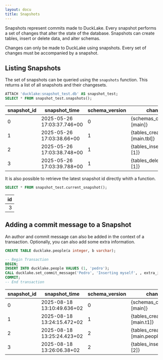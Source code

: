 ```yaml
---
layout: docu
title: Snapshots
---
```


Snapshots represent commits made to DuckLake.
Every snapshot performs a set of changes that alter the state of the database.
Snapshots can create tables, insert or delete data, and alter schemas.

Changes can only be made to DuckLake using snapshots.
Every set of changes must be accompanied by a snapshot.

## Listing Snapshots

The set of snapshots can be queried using the `snapshots` function. This returns a list of all snapshots and their changesets.

```sql
ATTACH 'ducklake:snapshot_test.db' AS snapshot_test;
SELECT * FROM snapshot_test.snapshots();
```

| snapshot_id | snapshot_time              | schema_version | changes                     | author | commit_message | commit_extra_info |
|-------------|----------------------------|----------------|-----------------------------|--------|----------------|-------------------|
| 0           | 2025-05-26 17:03:37.746+00 | 0              | {schemas_created=[main]}    | NULL   | NULL           | NULL              |
| 1           | 2025-05-26 17:03:38.66+00  | 1              | {tables_created=[main.tbl]} | NULL   | NULL           | NULL              |
| 2           | 2025-05-26 17:03:38.748+00 | 1              | {tables_inserted_into=[1]}  | NULL   | NULL           | NULL              |
| 3           | 2025-05-26 17:03:39.788+00 | 1              | {tables_deleted_from=[1]}   | NULL   | NULL           | NULL              |

It is also possible to retrieve the latest snapshot id directly whith a function.

```sql
SELECT * FROM snapshot_test.current_snapshot();
```

| id |
|---:|
| 3  |

## Adding a commit message to a Snapshot

An author and commit message can also be added in the context of a transaction. Optionally, you can also add some extra information.

```sql
CREATE TABLE ducklake.people(a integer, b varchar);

-- Begin Transaction
BEGIN;
INSERT INTO ducklake.people VALUES (1, 'pedro');
CALL ducklake.set_commit_message('Pedro', 'Inserting myself', , extra_info =>'{''foo'':7, ''bar'':10}');
COMMIT;
-- End transaction
```

| snapshot_id | snapshot_time              | schema_version | changes                       | author | commit_message   | commit_extra_info           |
|-------------|----------------------------|----------------|-------------------------------|--------|------------------|-----------------------------|
| 0           | 2025-08-18 13:10:49.636+02 | 0              | {schemas_created=[main]}      | NULL   | NULL             | NULL                        |
| 1           | 2025-08-18 13:24:15.472+02 | 1              | {tables_created=[main.t1]}    | NULL   | NULL             | NULL                        |
| 2           | 2025-08-18 13:25:24.423+02 | 2              | {tables_created=[main.people]}| NULL   | NULL             | NULL                        |
| 3           | 2025-08-18 13:26:06.38+02  | 2              | {tables_inserted_into=[2]}    | Pedro  | Inserting myself | {'foo':7, 'bar':10}         |
